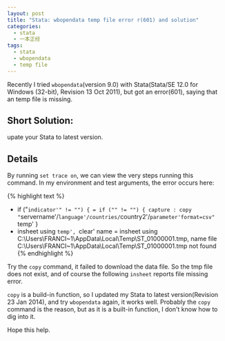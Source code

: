 ```yaml
---
layout: post
title: "Stata: wbopendata temp file error r(601) and solution"
categories:
  - stata
  - 一本正经
tags:
  - stata
  - wbopendata
  - temp file
---
```


Recently I tried `wbopendata`(version 9.0) with Stata(Stata/SE 12.0 for Windows (32-bit), Revision 13 Oct 2011), but got an error(601), saying that an temp file is missing.

## Short Solution:
upate your Stata to latest version.

## Details

By running `set trace on`, we can view the very steps running this command. In my environment and test arguments, the error occurs here:

{% highlight text %}
  - if ("`indicator'" != "") {
  = if ("" != "") {
    capture : copy "`servername'/`language'/countries/`country2'/`parameter'format=csv" `temp'
    }
  - insheet using `temp', `clear' name
  = insheet using C:\Users\FRANCI~1\AppData\Local\Temp\ST_01000001.tmp,  name
file C:\Users\FRANCI~1\AppData\Local\Temp\ST_01000001.tmp not found
{% endhighlight %}

Try the `copy` command, it failed to download the data file. So the tmp file does not exist, and of course the following `insheet` reports file missing error.

`copy` is a build-in function, so I updated my Stata to latest version(Revision 23 Jan 2014), and try `wbopendata` again, it works well. Probably the `copy` command is the reason, but as it is a built-in function, I don't know how to dig into it.

Hope this help.
